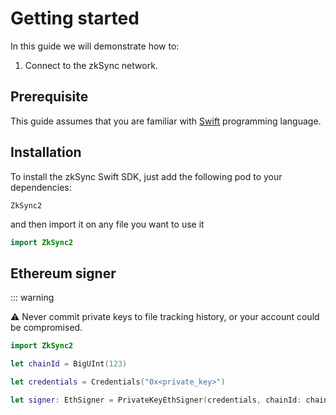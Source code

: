 # Getting started

In this guide we will demonstrate how to:

1. Connect to the zkSync network.

<TocHeader />
<TOC class="table-of-contents" :include-level="[2,3]" />

## Prerequisite

This guide assumes that you are familiar with [Swift](https://www.swift.org/) programming language.

##  Installation

To install the zkSync Swift SDK, just add the following pod to your dependencies:

```
ZkSync2

```

and then import it on any file you want to use it

```swift
import ZkSync2
```

## Ethereum signer

::: warning

⚠️ Never commit private keys to file tracking history, or your account could be compromised.

```swift
import ZkSync2

let chainId = BigUInt(123)

let credentials = Credentials("0x<private_key>")

let signer: EthSigner = PrivateKeyEthSigner(credentials, chainId: chainId)

```
